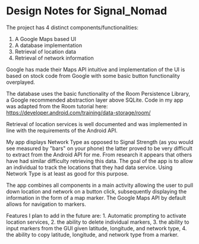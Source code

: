 # Design Notes for Signal_Nomad

The project has 4 distinct components/functionalities:
1. A Google Maps based UI
2. A database implementation
3. Retrieval of location data
4. Retrieval of network information

Google has made their Maps API intuitive and implementation of the UI is based on stock code from Google with some basic button functionality overplayed.

The database uses the basic functionality of the Room Persistence Library, a Google recommended abstraction layer above SQLite. Code in my app was adapted from the Room tutorial here: https://developer.android.com/training/data-storage/room/

Retrieval of location services is well documented and was implemented in line with the requirements of the Android API. 

My app displays Network Type as opposed to Signal Strength (as you would see measured by "bars" on your phone) the latter proved to be very difficult to extract from the Android API for me. From research it appears that others have had similar difficulty retrieving this data. The goal of the app is to allow an individual to track the locations that they had data service. Using Network Type is at least as good for this purpose.

The app combines all components in a main activity allowing the user to pull down location and network on a button click, subsequently displaying the information in the form of a map marker. The Google Maps API by default allows for navigation to markers.

Features I plan to add in the future are: 1. Automatic prompting to activate location services, 2. the ability to delete individual markers, 3. the ability to input markers from the GUI given latitude, longitude, and network type, 4. the ability to copy latitude, longitude, and network type from a marker.
